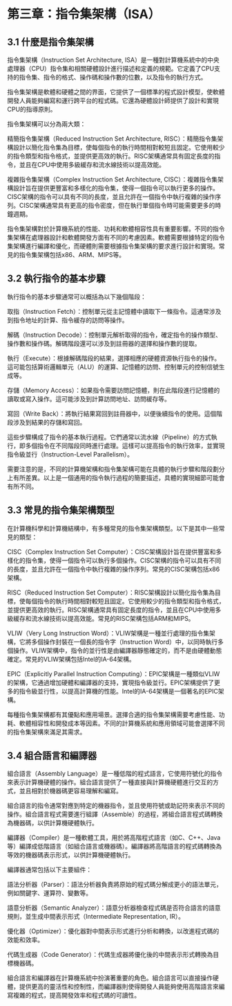 # 第三章：指令集架構（ISA）
## 3.1 什麼是指令集架構

指令集架構（Instruction Set Architecture, ISA）是一種對計算機系統中的中央處理器（CPU）指令集和相關硬體設計進行描述和定義的規範。它定義了CPU支持的指令集、指令的格式、操作碼和操作數的位數，以及指令的執行方式。

指令集架構是軟體和硬體之間的界面，它提供了一個標準的程式設計模型，使軟體開發人員能夠編寫和運行跨平台的程式碼。它還為硬體設計師提供了設計和實現CPU的指導原則。

指令集架構可以分為兩大類：

精簡指令集架構（Reduced Instruction Set Architecture, RISC）：精簡指令集架構設計以簡化指令集為目標，使每個指令的執行時間相對較短且固定。它使用較少的指令類型和指令格式，並提供更高效的執行。RISC架構通常具有固定長度的指令，並且在CPU中使用多級緩存和流水線技術以提高效能。

複雜指令集架構（Complex Instruction Set Architecture, CISC）：複雜指令集架構設計旨在提供更豐富和多樣化的指令集，使得一個指令可以執行更多的操作。CISC架構的指令可以具有不同的長度，並且允許在一個指令中執行複雜的操作序列。CISC架構通常具有更高的指令密度，但在執行單個指令時可能需要更多的時鐘週期。

指令集架構對於計算機系統的性能、功耗和軟體相容性具有重要影響。不同的指令集架構在處理器設計和軟體開發方面有不同的考慮因素。軟體需要根據特定的指令集架構進行編譯和優化，而硬體則需要根據指令集架構的要求進行設計和實現。常見的指令集架構包括x86、ARM、MIPS等。

## 3.2 執行指令的基本步驟

執行指令的基本步驟通常可以概括為以下幾個階段：

取指（Instruction Fetch）：控制單元從主記憶體中讀取下一條指令。這通常涉及到指令地址的計算、指令緩存的訪問等操作。

解碼（Instruction Decode）：控制單元解析取得的指令，確定指令的操作類型、操作數和操作碼。解碼階段還可以涉及到註冊器的選擇和操作數的提取。

執行（Execute）：根據解碼階段的結果，選擇相應的硬體資源執行指令的操作。這可能包括算術邏輯單元（ALU）的運算、記憶體的訪問、控制單元的控制信號生成等。

存儲（Memory Access）：如果指令需要訪問記憶體，則在此階段進行記憶體的讀取或寫入操作。這可能涉及到計算訪問地址、訪問緩存等。

寫回（Write Back）：將執行結果寫回到註冊器中，以便後續指令的使用。這個階段涉及到結果的存儲和寫回。

這些步驟構成了指令的基本執行過程。它們通常以流水線（Pipeline）的方式執行，即多個指令在不同階段同時進行處理。這樣可以提高指令的執行效率，並實現指令級並行（Instruction-Level Parallelism）。

需要注意的是，不同的計算機架構和指令集架構可能在具體的執行步驟和階段劃分上有所差異。以上是一個通用的指令執行過程的簡要描述，具體的實現細節可能會有所不同。

## 3.3 常見的指令集架構類型

在計算機科學和計算機結構中，有多種常見的指令集架構類型。以下是其中一些常見的類型：

CISC（Complex Instruction Set Computer）：CISC架構設計旨在提供豐富和多樣化的指令集，使得一個指令可以執行多個操作。CISC架構的指令可以具有不同的長度，並且允許在一個指令中執行複雜的操作序列。常見的CISC架構包括x86架構。

RISC（Reduced Instruction Set Computer）：RISC架構設計以簡化指令集為目標，使每個指令的執行時間相對較短且固定。它使用較少的指令類型和指令格式，並提供更高效的執行。RISC架構通常具有固定長度的指令，並且在CPU中使用多級緩存和流水線技術以提高效能。常見的RISC架構包括ARM和MIPS。

VLIW（Very Long Instruction Word）：VLIW架構是一種並行處理的指令集架構，它將多個操作封裝在一個長的指令字（Instruction Word）中，以同時執行多個操作。VLIW架構中，指令的並行性是由編譯器靜態確定的，而不是由硬體動態確定。常見的VLIW架構包括Intel的IA-64架構。

EPIC（Explicitly Parallel Instruction Computing）：EPIC架構是一種類似VLIW的架構，它通過增加硬體和編譯器的支持，實現指令級並行。EPIC架構提供了更多的指令級並行性，以提高計算機的性能。Intel的IA-64架構是一個著名的EPIC架構。

每種指令集架構都有其優點和應用場景。選擇合適的指令集架構需要考慮性能、功耗、軟體相容性和開發成本等因素。不同的計算機系統和應用領域可能會選擇不同的指令集架構來滿足其需求。

## 3.4 組合語言和編譯器

組合語言（Assembly Language）是一種低階的程式語言，它使用符號化的指令來表示計算機硬體的操作。組合語言提供了一種直接與計算機硬體進行交互的方式，並且相對於機器碼更容易理解和編寫。

組合語言的指令通常對應到特定的機器指令，並且使用符號或助記符來表示不同的操作。組合語言程式需要進行組譯（Assemble）的過程，將組合語言程式碼轉換為機器碼，以供計算機硬體執行。

編譯器（Compiler）是一種軟體工具，用於將高階程式語言（如C、C++、Java等）編譯成低階語言（如組合語言或機器碼）。編譯器將高階語言的程式碼轉換為等效的機器碼表示形式，以供計算機硬體執行。

編譯器通常包括以下主要組件：

語法分析器（Parser）：語法分析器負責將原始的程式碼分解成更小的語法單元，例如關鍵字、運算符、變數等。

語意分析器（Semantic Analyzer）：語意分析器檢查程式碼是否符合語言的語意規則，並生成中間表示形式（Intermediate Representation, IR）。

優化器（Optimizer）：優化器對中間表示形式進行分析和轉換，以改進程式碼的效能和效率。

代碼生成器（Code Generator）：代碼生成器將優化後的中間表示形式轉換為目標機器碼。

組合語言和編譯器在計算機系統中扮演著重要的角色。組合語言可以直接操作硬體，提供更高的靈活性和控制性，而編譯器則使得開發人員能夠使用高階語言來編寫複雜的程式，提高開發效率和程式碼的可讀性。